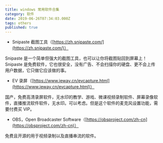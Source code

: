 ```yaml
---
title: windows 常用软件合集
category: 软件
date: 2019-06-26T07:34:03.000Z
tags: others
published: true
---
```


- Snipaste 截图工具（[https://zh.snipaste.com/](https://zh.snipaste.com/)）

Snipaste 是一个简单但强大的截图工具，也可以让你将截图贴回到屏幕上！Snipaste 是免费软件，它也很安全，没有广告、不会扫描你的硬盘、更不会上传用户数据，它只做它应该做的事。

- EV 录屏（[https://www.ieway.cn/evcapture.html](https://www.ieway.cn/evcapture.html)）

国产，免费高清录屏软件，无水印的教学、游戏、微课视频录制软件、屏幕录像软件，直播推流软件软件，无水印。可以考虑。但是这个软件的麦克风设置功能，需要付费买 VIP。

- OBS，Open Broadcaster Software（[https://obsproject.com/zh-cn](https://obsproject.com/zh-cn)）

免费且开源的用于视频录制以及直播串流的软件。

